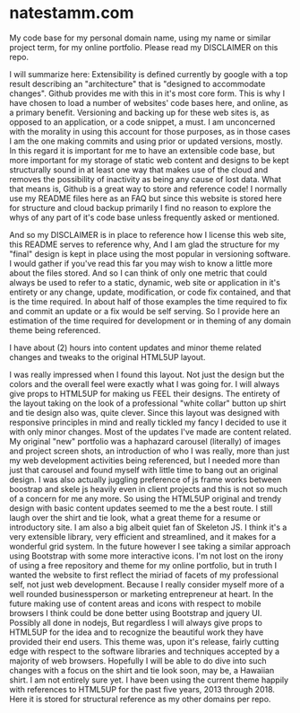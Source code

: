 # natestamm.com



My code base for my personal domain name, using my name or similar project term, for my online portfolio. Please read my DISCLAIMER on this repo.

I will summarize here: Extensibility is defined currently by google with a top result describing an "architecture" that is "designed to accommodate changes". Github provides me with this in it's most core form. This is why I have chosen to load a number of websites' code bases here, and online, as a primary benefit. Versioning and backing up for these web sites is, as opposed to an application, or a code snippet, a must. I am unconcerned with the morality in using this account for those purposes, as in those cases I am the one making commits and using prior or updated versions, mostly. In this regard it is important for me to have an extensible code base, but more important for my storage of static web content and designs to be kept structurally sound in at least one way that makes use of the cloud and removes the possibility of inactivity as being any cause of lost data. What that means is, Github is a great way to store and reference code! I normally use my README files here as an FAQ but since this website is stored here for structure and cloud backup primarily I find no reason to explore the whys of any part of it's code base unless frequently asked or mentioned.

And so my DISCLAIMER is in place to reference how I license this web site, this README serves to reference why, And I am glad the structure for my "final" design is kept in place using the most popular in versioning software. I would gather if you've read this far you may wish to know a little more about the files stored. And so I can think of only one metric that could always be used to refer to a static, dynamic, web site or application in it's entirety or any change, update, modification, or code fix contained, and that is the time required. In about half of those examples the time required to fix and commit an update or a fix would be self serving. So I provide here an estimation of the time required for development or in theming of any domain theme being referenced.

I have about (2) hours into content updates and minor theme related changes and tweaks to the original HTML5UP layout.

I was really impressed when I found this layout. Not just the design but the colors and the overall feel were exactly what I was going for. I will always give props to HTML5UP for making us FEEL their designs. The entirety of the layout taking on the look of a professional "white collar" button up shirt and tie design also was, quite clever. Since this layout was designed with responsive principles in mind and really tickled my fancy I decided to use it with only minor changes. Most of the updates I've made are content related. My original "new" portfolio was a haphazard carousel (literally) of images and project screen shots, an introduction of who I was really, more than just my web development activities being referenced, but I needed more than just that carousel and found myself with little time to bang out an original design. I was also actually juggling preference of js frame works between boostrap and skele js heavily even in client projects and this is not so much of a concern for me any more.  So using the HTML5UP original and trendy design with basic content updates seemed to me the a best route. I still laugh over the shirt and tie look, what a great theme for a resume or introductory site. I am also a big albeit quiet fan of Skeleton JS. I think it's a very extensible library, very efficient and streamlined, and it makes for a wonderful grid system. In the future however I see taking a similar approach using Bootstrap with some more interactive icons. I'm not lost on the irony of using a free repository and theme for my online portfolio, but in truth I wanted the website to first reflect the miriad of facets of my professional self, not just web development. Because I really consider myself more of a well rounded businessperson or marketing entrepreneur at heart. In the future making use of content areas and icons with respect to mobile browsers I think could be done better using Bootstrap and jquery UI. Possibly all done in nodejs, But regardless I will always give props to HTML5UP for the idea and to recognize the beautiful work they have provided their end users. This theme was, upon it's release, fairly cutting edge with respect to the software libraries and techniques accepted by a majority of web browsers. Hopefully I will be able to do dive into such changes with a focus on the shirt and tie look soon, may be, a Hawaiian shirt. I am not entirely sure yet. I have been using the current theme happily with references to HTML5UP for the past five years, 2013 through 2018. Here it is stored for structural reference as my other domains per repo.
